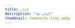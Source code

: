 ```yaml
---
title: کتاب
description: "کتاب ها"
thumbnail: /mamoochi-tiny.webp
---
```


<LogsArchives cat='books' />
